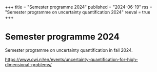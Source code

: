 +++
title = "Semester programme 2024"
published = "2024-06-19"
rss = "Semester programme on uncertainty quantification 2024"
reeval = true
+++

# Semester programme 2024

Semester programme on uncertainty quantification in fall 2024.

<https://www.cwi.nl/en/events/uncertainty-quantification-for-high-dimensional-problems/>
